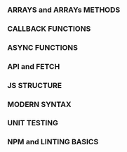 
### ARRAYS and ARRAYs METHODS

### CALLBACK FUNCTIONS

### ASYNC FUNCTIONS

### API and FETCH

### JS STRUCTURE

### MODERN SYNTAX

### UNIT TESTING

### NPM and LINTING BASICS
